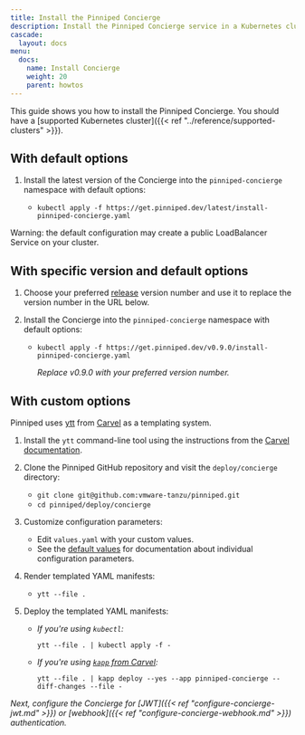 ```yaml
---
title: Install the Pinniped Concierge
description: Install the Pinniped Concierge service in a Kubernetes cluster.
cascade:
  layout: docs
menu:
  docs:
    name: Install Concierge
    weight: 20
    parent: howtos      
---
```

This guide shows you how to install the Pinniped Concierge.
You should have a [supported Kubernetes cluster]({{< ref "../reference/supported-clusters" >}}).

## With default options

1. Install the latest version of the Concierge into the `pinniped-concierge` namespace with default options:

   - `kubectl apply -f https://get.pinniped.dev/latest/install-pinniped-concierge.yaml`
    
Warning: the default configuration may create a public LoadBalancer Service on your cluster.

## With specific version and default options

1. Choose your preferred [release](https://github.com/vmware-tanzu/pinniped/releases) version number and use it to replace the version number in the URL below.

1. Install the Concierge into the `pinniped-concierge` namespace with default options:

   - `kubectl apply -f https://get.pinniped.dev/v0.9.0/install-pinniped-concierge.yaml`

      *Replace v0.9.0 with your preferred version number.*
  
## With custom options

Pinniped uses [ytt](https://carvel.dev/ytt/) from [Carvel](https://carvel.dev/) as a templating system.

1. Install the `ytt` command-line tool using the instructions from the [Carvel documentation](https://carvel.dev/#whole-suite).

1. Clone the Pinniped GitHub repository and visit the `deploy/concierge` directory:

   - `git clone git@github.com:vmware-tanzu/pinniped.git`
   - `cd pinniped/deploy/concierge`

1. Customize configuration parameters:

   - Edit `values.yaml` with your custom values.
   - See the [default values](http://github.com/vmware-tanzu/pinniped/tree/main/deploy/concierge/values.yaml) for documentation about individual configuration parameters.

1. Render templated YAML manifests:

   - `ytt --file .`

1. Deploy the templated YAML manifests:

   - *If you're using `kubectl`:*

     `ytt --file . | kubectl apply -f -`
   - *If you're using [`kapp` from Carvel](https://carvel.dev/kapp/):*

     `ytt --file . | kapp deploy --yes --app pinniped-concierge --diff-changes --file -`

*Next, configure the Concierge for [JWT]({{< ref "configure-concierge-jwt.md" >}}) or [webhook]({{< ref "configure-concierge-webhook.md" >}}) authentication.*
